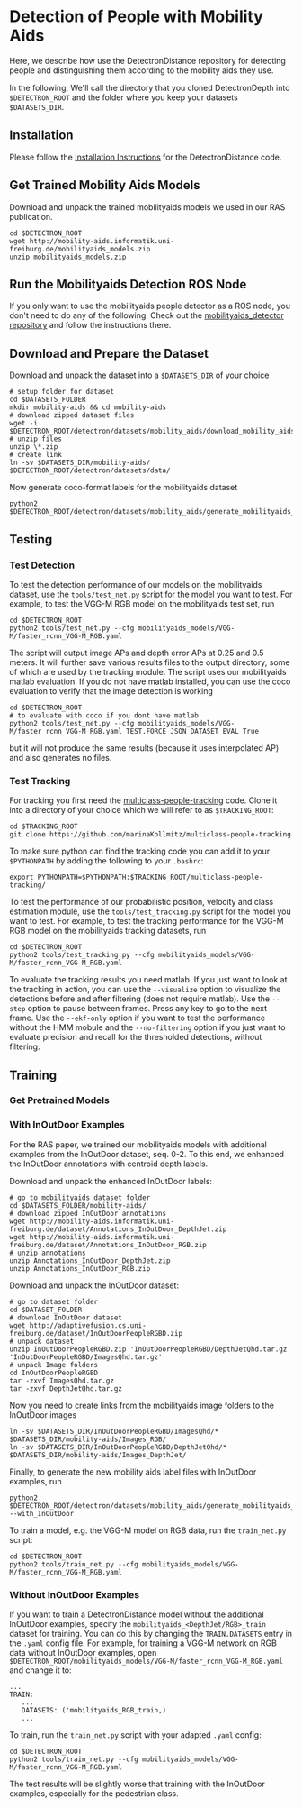 # Detection of People with Mobility Aids

Here, we describe how use the DetectronDistance repository for detecting people and distinguishing them according to the mobility aids they use.

In the following, We'll call the directory that you cloned DetectronDepth into `$DETECTRON_ROOT` and the folder where you keep your datasets `$DATASETS_DIR`. 

## Installation

Please follow the [Installation Instructions](INSTALL_DETECTRONDISTANCE.md) for the DetectronDistance code.

## Get Trained Mobility Aids Models

Download and unpack the trained mobilityaids models we used in our RAS publication.

```
cd $DETECTRON_ROOT
wget http://mobility-aids.informatik.uni-freiburg.de/mobilityaids_models.zip
unzip mobilityaids_models.zip
```

## Run the Mobilityaids Detection ROS Node

If you only want to use the mobilityaids people detector as a ROS node, you don't need to do any of the following. Check out the [mobilityaids_detector repository](https://github.com/marinaKollmitz/mobilityaids_detector) and follow the instructions there.

## Download and Prepare the Dataset

Download and unpack the dataset into a `$DATASETS_DIR` of your choice
```
# setup folder for dataset
cd $DATASETS_FOLDER
mkdir mobility-aids && cd mobility-aids
# download zipped dataset files
wget -i $DETECTRON_ROOT/detectron/datasets/mobility_aids/download_mobility_aids.txt
# unzip files
unzip \*.zip
# create link
ln -sv $DATASETS_DIR/mobility-aids/ $DETECTRON_ROOT/detectron/datasets/data/
```

Now generate coco-format labels for the mobilityaids dataset
```
python2 $DETECTRON_ROOT/detectron/datasets/mobility_aids/generate_mobilityaids_coco_labels.py
```

## Testing

### Test Detection

To test the detection performance of our models on the mobilityaids dataset, use the `tools/test_net.py` script for the model you want to test. For example, to test the VGG-M RGB model on the mobilityaids test set, run 
```
cd $DETECTRON_ROOT 
python2 tools/test_net.py --cfg mobilityaids_models/VGG-M/faster_rcnn_VGG-M_RGB.yaml
```
The script will output image APs and depth error APs at 0.25 and 0.5 meters. It will further save various results files to the output directory, some of which are used by the tracking module. The script uses our mobilityaids matlab evaluation. If you do not have matlab installed, you can use the coco evaluation to verify that the image detection is working
```
cd $DETECTRON_ROOT 
# to evaluate with coco if you dont have matlab
python2 tools/test_net.py --cfg mobilityaids_models/VGG-M/faster_rcnn_VGG-M_RGB.yaml TEST.FORCE_JSON_DATASET_EVAL True
```
but it will not produce the same results (because it uses interpolated AP) and also generates no files.

### Test Tracking

For tracking you first need the [multiclass-people-tracking](https://github.com/marinaKollmitz/multiclass-people-tracking) code. Clone it into a directory of your choice which we will refer to as `$TRACKING_ROOT`:
```
cd $TRACKING_ROOT
git clone https://github.com/marinaKollmitz/multiclass-people-tracking
```
To make sure python can find the tracking code you can add it to your `$PYTHONPATH` by adding the following to your `.bashrc`:
```
export PYTHONPATH=$PYTHONPATH:$TRACKING_ROOT/multiclass-people-tracking/
```
To test the performance of our probabilistic position, velocity and class estimation module, use the `tools/test_tracking.py` script for the model you want to test. For example, to test the tracking performance for the VGG-M RGB model on the mobilityaids tracking datasets, run
```
cd $DETECTRON_ROOT 
python2 tools/test_tracking.py --cfg mobilityaids_models/VGG-M/faster_rcnn_VGG-M_RGB.yaml
```
To evaluate the tracking results you need matlab. If you just want to look at the tracking in action, you can use the `--visualize` option to visualize the detections before and after filtering (does not require matlab). Use the `--step` option to pause between frames. Press any key to go to the next frame. Use the `--ekf-only` option if you want to test the performance without the HMM mobule and the `--no-filtering` option if you just want to evaluate precision and recall for the thresholded detections, without filtering.

## Training

### Get Pretrained Models

### With InOutDoor Examples
For the RAS paper, we trained our mobilityaids models with additional examples from the InOutDoor dataset, seq. 0-2. To this end, we enhanced the InOutDoor annotations with centroid depth labels. 

Download and unpack the enhanced InOutDoor labels:
```
# go to mobilityaids dataset folder
cd $DATASETS_FOLDER/mobility-aids/ 
# download zipped InOutDoor annotations
wget http://mobility-aids.informatik.uni-freiburg.de/dataset/Annotations_InOutDoor_DepthJet.zip
wget http://mobility-aids.informatik.uni-freiburg.de/dataset/Annotations_InOutDoor_RGB.zip
# unzip annotations
unzip Annotations_InOutDoor_DepthJet.zip 
unzip Annotations_InOutDoor_RGB.zip
```
Download and unpack the InOutDoor dataset:
```
# go to dataset folder
cd $DATASET_FOLDER
# download InOutDoor dataset
wget http://adaptivefusion.cs.uni-freiburg.de/dataset/InOutDoorPeopleRGBD.zip
# unpack dataset
unzip InOutDoorPeopleRGBD.zip 'InOutDoorPeopleRGBD/DepthJetQhd.tar.gz' 'InOutDoorPeopleRGBD/ImagesQhd.tar.gz'
# unpack Image folders
cd InOutDoorPeopleRGBD
tar -zxvf ImagesQhd.tar.gz 
tar -zxvf DepthJetQhd.tar.gz 
```
Now you need to create links from the mobilityaids image folders to the InOutDoor images
```
ln -sv $DATASETS_DIR/InOutDoorPeopleRGBD/ImagesQhd/* $DATASETS_DIR/mobility-aids/Images_RGB/
ln -sv $DATASETS_DIR/InOutDoorPeopleRGBD/DepthJetQhd/* $DATASETS_DIR/mobility-aids/Images_DepthJet/
```
Finally, to generate the new mobility aids label files with InOutDoor examples, run
```
python2 $DETECTRON_ROOT/detectron/datasets/mobility_aids/generate_mobilityaids_coco_labels.py --with_InOutDoor
```
To train a model, e.g. the VGG-M model on RGB data, run the `train_net.py` script:
```
cd $DETECTRON_ROOT
python2 tools/train_net.py --cfg mobilityaids_models/VGG-M/faster_rcnn_VGG-M_RGB.yaml 
```
### Without InOutDoor Examples

If you want to train a DetectronDistance model without the additional InOutDoor examples, specify the `mobilityaids_<DepthJet/RGB>_train` dataset for training. You can do this by changing the `TRAIN.DATASETS` entry in the `.yaml` config file. For example, for training a VGG-M network on RGB data without InOutDoor examples, open `$DETECTRON_ROOT/mobilityaids_models/VGG-M/faster_rcnn_VGG-M_RGB.yaml` and change it to:
```
...
TRAIN:
   ...
   DATASETS: ('mobilityaids_RGB_train,)
   ...
```
To train, run the `train_net.py` script with your adapted `.yaml` config:
```
cd $DETECTRON_ROOT
python2 tools/train_net.py --cfg mobilityaids_models/VGG-M/faster_rcnn_VGG-M_RGB.yaml 
```
The test results will be slightly worse that training with the InOutDoor examples, especially for the pedestrian class.

